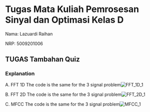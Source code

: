 # Tugas Mata Kuliah Pemrosesan Sinyal dan Optimasi Kelas D
Nama: Lazuardi Raihan

NRP: 5009201006

## TUGAS Tambahan Quiz
### Explanation

A. FFT 1D
The code is the same for the 3 signal problem![FFT_1D_1](https://github.com/lazuraihan/tugas-sinyal/assets/105598568/5e61b91f-24d3-4943-a412-ead2c28aa7cf)

B. FFT 2D
The code is the same for the 3 signal problem![FFT_2D_1](https://github.com/lazuraihan/tugas-sinyal/assets/105598568/976c6142-b0bb-46dc-8ca6-4a149463b8ca)

C. MFCC
The code is the same for the 3 signal problem![MFCC_1](https://github.com/lazuraihan/tugas-sinyal/assets/105598568/028105a2-8cf5-423b-bfdc-750aae039f8f)

